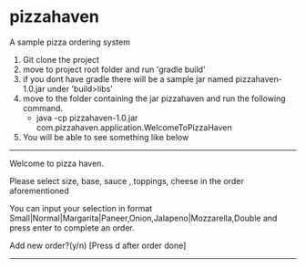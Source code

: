 # pizzahaven
A sample pizza ordering system


1. Git clone the project
2. move to project root folder and run 'gradle build'
3. if you dont have gradle there will be a sample jar named pizzahaven-1.0.jar under 'build>libs'
4. move to the folder containing the jar pizzahaven and run the following command.
    * java -cp pizzahaven-1.0.jar com.pizzahaven.application.WelcomeToPizzaHaven
5. You will be able to see something like below
----------------------------
Welcome to pizza haven.

Please select size, base, sauce , toppings, cheese in the order aforementioned

You can input your selection in format Small|Normal|Margarita|Paneer,Onion,Jalapeno|Mozzarella,Double and press enter to complete an order.

Add new order?(y/n)   [Press d after order done]

---------------------------
